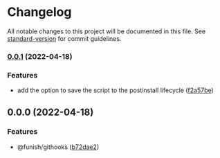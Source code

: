 # Changelog

All notable changes to this project will be documented in this file. See [standard-version](https://github.com/conventional-changelog/standard-version) for commit guidelines.

### [0.0.1](https://github.com/Funish/githooks-module/compare/v0.0.0...v0.0.1) (2022-04-18)

### Features

- add the option to save the script to the postinstall lifecycle ([f2a57be](https://github.com/Funish/githooks-module/commit/f2a57bee99187022eefd6ca8f0f7b1b7f3fda445))

## 0.0.0 (2022-04-18)

### Features

- @funish/githooks ([b72dae2](https://github.com/Funish/githooks-module/commit/b72dae2a70e4d3fe679627b372e2776b583fa346))
